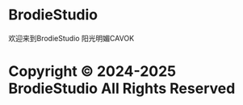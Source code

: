 # BrodieStudio
欢迎来到BrodieStudio 阳光明媚CAVOK
# Copyright © 2024-2025 BrodieStudio All Rights Reserved 
